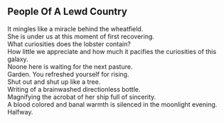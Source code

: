 People Of A Lewd Country
------------------------
It mingles like a miracle behind the wheatfield.  
She is under us at this moment of first recovering.  
What curiosities does the lobster contain?  
How little we appreciate and how much it pacifies the curiosities of this galaxy.  
Noone here is waiting for the next pasture.  
Garden. You refreshed yourself for rising.  
Shut out and shut up like a tree.  
Writing of a brainwashed directionless bottle.  
Magnifying the acrobat of her ship full of sincerity.  
A blood colored and banal warmth is silenced in the moonlight evening.  
Halfway.  
